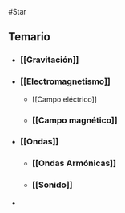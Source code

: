 #Star
## Temario

- ### [[Gravitación]]
- ### [[Electromagnetismo]]
	- [[Campo eléctrico]]
	- ### [[Campo magnético]]
- ### [[Ondas]]
	- ### [[Ondas Armónicas]]
	- ### [[Sonido]]
- 

